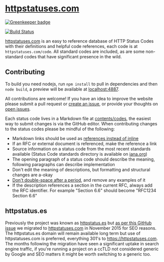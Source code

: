 # [httpstatuses.com][5]

[![Greenkeeper badge](https://badges.greenkeeper.io/sqrthree/httpstatuses.svg)](https://greenkeeper.io/)

[![Build Status](https://img.shields.io/circleci/project/citricsquid/httpstatuses.svg)](https://circleci.com/gh/citricsquid/httpstatuses)

[httpstatuses.com][5] is an easy to reference database of HTTP Status Codes with their definitions and helpful code references, each code is at `httpstatuses.com/code`. All standard codes are included, as are some non-standard codes that have significant presence in the wild.

## Contributing

To build you need nodejs, run `npm install` to pull in dependencies and then `node build`, a preview will be available at [localhost:4887][8].

All contributions are welcome! If you have an idea to improve the website please submit a pull request or [create an issue][1], or provide your thoughts on [open issues][1].

Each status code lives in a Markdown file at [contents/codes](contents/codes), the easiest way to submit changes is via the GitHub editor. When contributing changes to the status codes please be mindful of the following:

* Markdown links should be used as [references instead of inline][2]
* If an RFC or external document is referenced, make the reference a link
* Source information on a status code from the most recent standards available (Status Code standards directory is available on [iana.org][3])
* The opening paragraph of a status code should describe the meaning, following paragraphs can describe implementation
* Don't edit the meaning of descriptions, but formatting and structural changes are a-okay
* [Don't double-space after a period][4], and remove any examples of it
* If the description references a section in the current RFC, always add the RFC identifier. For example "Section 6.6" should become "RFC1234 Section 6.6"

## httpstatus.es

Previously the project was known as [httpstatus.es][6] but [as per this GitHub issue][7] we migrated to [httpstatuses.com][5] in November 2015 for SEO reasons. The httpstatus.es domain will remain available long term but use of httpstatuses.com is preferred, everything 301's to https://httpstatuses.com. The months following the migration have seen a significant uptake in search engine traffic, if you're running a project on a ccTLD not considered generic by Google and SEO matters it might be worth switching to a generic too.

[1]: <https://github.com/citricsquid/httpstatuses/issues>
[2]: <https://daringfireball.net/projects/markdown/syntax#link>
[3]: <http://www.iana.org/assignments/http-status-codes/http-status-codes.xhtml>
[4]: <http://www.slate.com/articles/technology/technology/2011/01/space_invaders.html>
[5]: <https://httpstatuses.com>
[6]: <https://httpstatus.es>
[7]: <https://github.com/citricsquid/httpstatuses/issues/29>
[8]: <http://localhost:4887>
